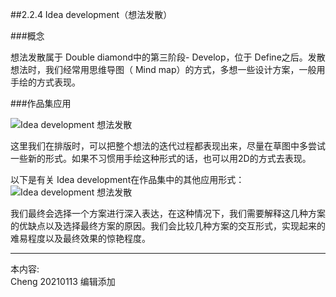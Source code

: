 
##2.2.4 Idea development（想法发散）

###概念

想法发散属于 Double diamond中的第三阶段- Develop，位于 Define之后。发散想法时，我们经常用思维导图（ Mind map）的方式，多想一些设计方案，一般用手绘的方式表现。


###作品集应用

![ Idea development 想法发散](http://kitpic.makebi.net/2021/ard_06.jpg)

这里我们在排版时，可以把整个想法的迭代过程都表现出来，尽量在草图中多尝试一些新的形式。如果不习惯用手绘这种形式的话，也可以用2D的方式去表现。

以下是有关 Idea development在作品集中的其他应用形式：
![ Idea development 想法发散 ](http://kitpic.makebi.net/2021/ard_07.jpg)

我们最终会选择一个方案进行深入表达，在这种情况下，我们需要解释这几种方案的优缺点以及选择最终方案的原因。我们会比较几种方案的交互形式，实现起来的难易程度以及最终效果的惊艳程度。

---
本内容:  
Cheng 20210113 编辑添加
